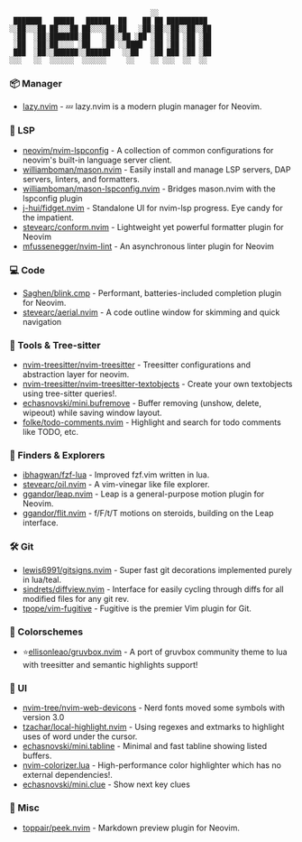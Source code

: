                                        ░░
     ███████   █████   ██████  ██    ██ ██ ██████████
    ░░██░░░██ ██░░░██ ██░░░░██░██   ░██░██░░██░░██░░██
     ░██  ░██░███████░██   ░██░░██ ░██ ░██ ░██ ░██ ░██
     ░██  ░██░██░░░░ ░██   ░██ ░░████  ░██ ░██ ░██ ░██
     ███  ░██░░██████░░██████   ░░██   ░██ ███ ░██ ░██
    ░░░   ░░  ░░░░░░  ░░░░░░     ░░    ░░ ░░░  ░░  ░░

### 📦 Manager

- [lazy.nvim](https://github.com/folke/lazy.nvim) - 💤 lazy.nvim is a modern
  plugin manager for Neovim.

### 💫 LSP

- [neovim/nvim-lspconfig](https://github.com/neovim/nvim-lspconfig) - A
  collection of common configurations for neovim's built-in language server
  client.
- [williamboman/mason.nvim](https://github.com/williamboman/mason.nvim) - Easily
  install and manage LSP servers, DAP servers, linters, and formatters.
- [williamboman/mason-lspconfig.nvim](https://github.com/williamboman/mason-lspconfig.nvim) -
  Bridges mason.nvim with the lspconfig plugin
- [j-hui/fidget.nvim](https://github.com/j-hui/fidget.nvim) - Standalone UI for
  nvim-lsp progress. Eye candy for the impatient.
- [stevearc/conform.nvim](https://github.com/stevearc/conform.nvim) -
  Lightweight yet powerful formatter plugin for Neovim
- [mfussenegger/nvim-lint](https://github.com/mfussenegger/nvim-lint) - An
  asynchronous linter plugin for Neovim

### 💻 Code

- [Saghen/blink.cmp](https://github.com/Saghen/blink.cmp) - Performant,
  batteries-included completion plugin for Neovim.
- [stevearc/aerial.nvim](https://github.com/stevearc/aerial.nvim) -
  A code outline window for skimming and quick navigation

### 🧰 Tools & Tree-sitter

- [nvim-treesitter/nvim-treesitter](https://github.com/nvim-treesitter/nvim-treesitter) -
  Treesitter configurations and abstraction layer for neovim.
- [nvim-treesitter/nvim-treesitter-textobjects](https://github.com/nvim-treesitter/nvim-treesitter-textobjects) -
  Create your own textobjects using tree-sitter queries!.
- [echasnovski/mini.bufremove](https://github.com/echasnovski/mini.bufremove) -
  Buffer removing (unshow, delete, wipeout) while saving window layout.
- [folke/todo-comments.nvim](https://github.com/folke/todo-comments.nvim) -
  Highlight and search for todo comments like TODO, etc.

### 🔎 Finders & Explorers

- [ibhagwan/fzf-lua](https://github.com/ibhagwan/fzf-lua) - Improved fzf.vim written in
  lua.
- [stevearc/oil.nvim](https://github.com/stevearc/oil.nvim) -
  A vim-vinegar like file explorer.
- [ggandor/leap.nvim](https://github.com/ggandor/leap.nvim) - Leap is a
  general-purpose motion plugin for Neovim.
- [ggandor/flit.nvim](https://github.com/ggandor/flit.nvim) - f/F/t/T motions on
  steroids, building on the Leap interface.

### 🛠️ Git

- [lewis6991/gitsigns.nvim](https://github.com/lewis6991/gitsigns.nvim) - Super
  fast git decorations implemented purely in lua/teal.
- [sindrets/diffview.nvim](https://github.com/sindrets/diffview.nvim) -
  Interface for easily cycling through diffs for all modified files for any git
  rev.
- [tpope/vim-fugitive](https://github.com/tpope/vim-fugitive) - Fugitive is the
  premier Vim plugin for Git.

### 🌈 Colorschemes

- ⭐[ellisonleao/gruvbox.nvim](https://github.com/ellisonleao/gruvbox.nvim) -
  A port of gruvbox community theme to lua with treesitter and semantic
  highlights support!

### 🎨 UI

- [nvim-tree/nvim-web-devicons](https://github.com/nvim-tree/nvim-web-devicons) -
  Nerd fonts moved some symbols with version 3.0
- [tzachar/local-highlight.nvim](https://github.com/tzachar/local-highlight.nvim) -
  Using regexes and extmarks to highlight uses of word under the cursor.
- [echasnovski/mini.tabline](https://github.com/echasnovski/mini.nvim/blob/main/readmes/mini-tabline.md) -
  Minimal and fast tabline showing listed buffers.
- [nvim-colorizer.lua](https://github.com/NvChad/nvim-colorizer.lua) -
  High-performance color highlighter which has no external dependencies!.
- [echasnovski/mini.clue](https://github.com/echasnovski/mini.clue) - Show next
  key clues

### 🚧 Misc

- [toppair/peek.nvim](https://github.com/toppair/peek.nvim) - Markdown preview
  plugin for Neovim.
